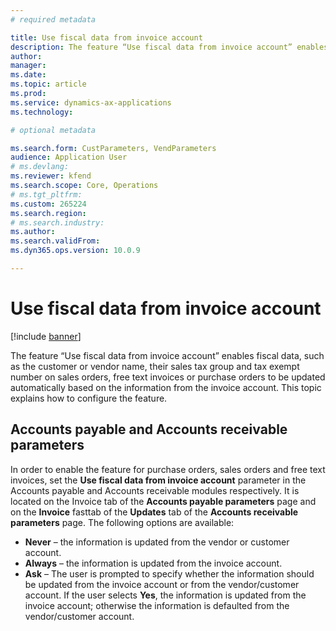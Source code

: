 ```yaml
---
# required metadata

title: Use fiscal data from invoice account
description: The feature “Use fiscal data from invoice account” enables fiscal data, such as the customer or vendor name, their sales tax group and tax exempt number on sales orders, free text invoices or purchase orders to be updated automatically based on the information from the invoice account. This topic explains how to configure the feature.
author: 
manager: 
ms.date: 
ms.topic: article
ms.prod: 
ms.service: dynamics-ax-applications
ms.technology: 

# optional metadata

ms.search.form: CustParameters, VendParameters
audience: Application User
# ms.devlang: 
ms.reviewer: kfend
ms.search.scope: Core, Operations
# ms.tgt_pltfrm: 
ms.custom: 265224
ms.search.region: 
# ms.search.industry: 
ms.author:
ms.search.validFrom: 
ms.dyn365.ops.version: 10.0.9

---
```


# Use fiscal data from invoice account

[!include [banner](../includes/banner.md)]

The feature “Use fiscal data from invoice account” enables fiscal data, such as the customer or vendor name, their sales tax group and tax exempt number on sales orders, free text invoices or purchase orders to be updated automatically based on the information from the invoice account. This topic explains how to configure the feature.

## Accounts payable and Accounts receivable parameters

In order to enable the feature for purchase orders, sales orders and free text invoices, set the **Use fiscal data from invoice account** parameter in the Accounts payable and Accounts receivable modules respectively. It is located on the Invoice tab of the **Accounts payable parameters** page and on the **Invoice** fasttab of the **Updates** tab of the **Accounts receivable parameters** page. The following options are available:

-	**Never** – the information is updated from the vendor or customer account.
-	**Always** – the information is updated from the invoice account.
-	**Ask** – The user is prompted to specify whether the information should be updated from the invoice account or from the vendor/customer account. If the user selects **Yes**, the information is updated from the invoice account; otherwise the information is defaulted from the vendor/customer account.
